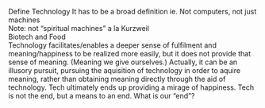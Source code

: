 Define Technology It has to be a broad definition ie. Not computers, not just machines   
Note: not “spiritual machines” a la Kurzweil  
Biotech and Food  
Technology facilitates/enables a deeper sense of fulfilment and meaning/happiness to be realized more easily, but it does not provide that sense of meaning. (Meaning we give ourselves.) Actually, it can be an illusory pursuit, pursuing the aquisition of technology in order to aquire meaning, rather than obtaining meaning directly through the aid of technology. Tech ultimately ends up providing a mirage of happiness. Tech is not the end, but a means to an end. What is our “end”?   